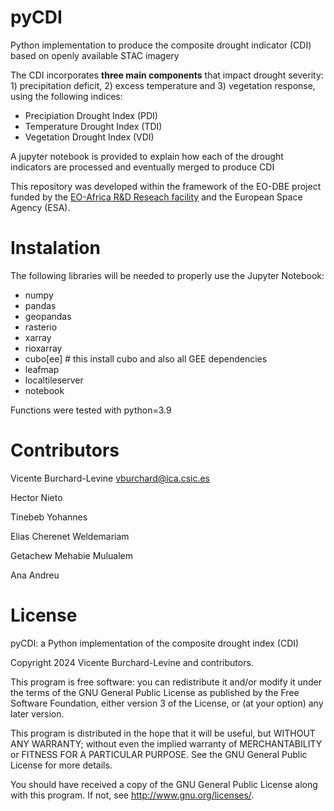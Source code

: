 # pyCDI 

Python implementation to produce the composite drought indicator (CDI) based on openly available STAC imagery

The CDI incorporates **three main components** that impact drought severity: 1) precipitation deficit, 2) excess temperature and 3) vegetation response, using the following indices:

- Precipiation Drought Index (PDI)
- Temperature Drought Index (TDI)
- Vegetation Drought Index (VDI)

A jupyter notebook is provided to explain how each of the drought indicators are processed and eventually merged to produce CDI

This repository was developed within the framework of the EO-DBE project funded by the [EO-Africa R&D Reseach facility](https://www.eoafrica-rd.org/) and the European Space Agency (ESA).

# Instalation 

The following libraries will be needed to properly use the Jupyter Notebook:

- numpy 
- pandas
- geopandas
- rasterio
- xarray
- rioxarray
- cubo[ee] # this install cubo and also all GEE dependencies
- leafmap
- localtileserver
- notebook 

Functions were tested with python=3.9

# Contributors
Vicente Burchard-Levine vburchard@ica.csic.es

Hector Nieto 

Tinebeb Yohannes

Elias Cherenet Weldemariam

Getachew Mehabie Mulualem

Ana Andreu

# License  
pyCDI: a Python implementation of the composite drought index (CDI)

Copyright 2024 Vicente Burchard-Levine and contributors.

This program is free software: you can redistribute it and/or modify it under the terms of the GNU General Public License as published by the Free Software Foundation, either version 3 of the License, or (at your option) any later version.

This program is distributed in the hope that it will be useful, but WITHOUT ANY WARRANTY; without even the implied warranty of MERCHANTABILITY or FITNESS FOR A PARTICULAR PURPOSE. See the GNU General Public License for more details.

You should have received a copy of the GNU General Public License along with this program. If not, see http://www.gnu.org/licenses/.
